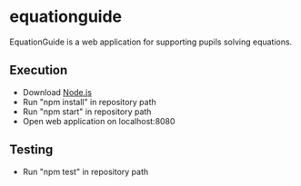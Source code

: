 # equationguide

EquationGuide is a web application for supporting pupils solving equations.

## Execution

* Download [Node.js](https://nodejs.org/en/download/)
* Run "npm install" in repository path
* Run "npm start" in repository path
* Open web application on localhost:8080

## Testing

* Run "npm test" in repository path
